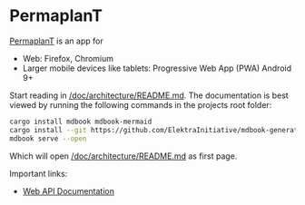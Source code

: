 # PermaplanT

[PermaplanT](https://www.permaplant.net) is an app for

- Web: Firefox, Chromium
- Larger mobile devices like tablets: Progressive Web App (PWA) Android 9+

Start reading in [/doc/architecture/README.md](/doc/architecture/README.md).
The documentation is best viewed by running the following commands in the projects root folder:

```sh
cargo install mdbook mdbook-mermaid
cargo install --git https://github.com/ElektraInitiative/mdbook-generate-summary mdbook-generate-summary
mdbook serve --open
```

Which will open [/doc/architecture/README.md](/doc/architecture/README.md) as first page.

Important links:

- [Web API Documentation](https://www.permaplant.net/doc/api/swagger/ui/)

